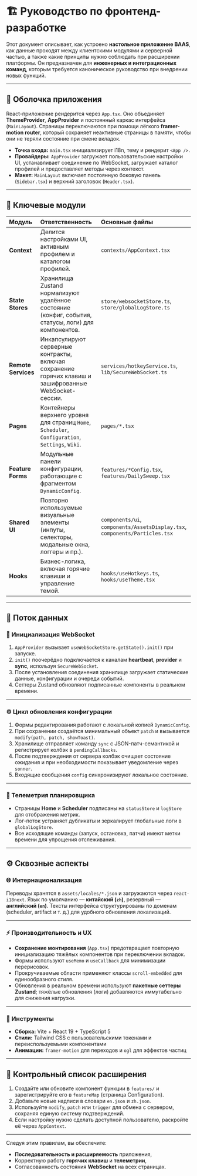 
# 🏗️ Руководство по фронтенд-разработке

Этот документ описывает, как устроено **настольное приложение BAAS**, как данные проходят между клиентскими модулями и серверной частью, а также какие принципы нужно соблюдать при расширении платформы.
Он предназначен для **инженерных и интеграционных команд**, которым требуется каноническое руководство при внедрении новых функций.

---

## 🧩 Оболочка приложения

React-приложение рендерится через `App.tsx`.
Оно объединяет **ThemeProvider**, **AppProvider** и постоянный каркас интерфейса (`MainLayout`).
Страницы переключаются при помощи лёгкого **framer-motion router**, который сохраняет неактивные страницы в памяти, чтобы они не теряли состояние при смене вкладок.

* **Точка входа:** `main.tsx` инициализирует i18n, тему и рендерит `<App />`.
* **Провайдеры:** `AppProvider` загружает пользовательские настройки UI, устанавливает соединение по WebSocket, загружает каталог профилей и предоставляет методы через контекст.
* **Макет:** `MainLayout` включает постоянную боковую панель (`Sidebar.tsx`) и верхний заголовок (`Header.tsx`).

---

## 🧱 Ключевые модули

| Модуль              | Ответственность                                                                                        | Основные файлы                                                              |
| :------------------ | :----------------------------------------------------------------------------------------------------- | :-------------------------------------------------------------------------- |
| **Context**         | Делится настройками UI, активным профилем и каталогом профилей.                                        | `contexts/AppContext.tsx`                                                   |
| **State Stores**    | Хранилища Zustand нормализуют удалённое состояние (конфиг, события, статусы, логи) для компонентов.    | `store/websocketStore.ts`, `store/globalLogStore.ts`                        |
| **Remote Services** | Инкапсулируют серверные контракты, включая сохранение горячих клавиш и зашифрованные WebSocket-сессии. | `services/hotkeyService.ts`, `lib/SecureWebSocket.ts`                       |
| **Pages**           | Контейнеры верхнего уровня для страниц `Home`, `Scheduler`, `Configuration`, `Settings`, `Wiki`.       | `pages/*.tsx`                                                               |
| **Feature Forms**   | Модульные панели конфигурации, работающие с фрагментом `DynamicConfig`.                                | `features/*Config.tsx`, `features/DailySweep.tsx`                           |
| **Shared UI**       | Повторно используемые визуальные элементы (инпуты, селекторы, модальные окна, логгеры и пр.).          | `components/ui`, `components/AssetsDisplay.tsx`, `components/Particles.tsx` |
| **Hooks**           | Бизнес-логика, включая горячие клавиши и управление темой.                                             | `hooks/useHotkeys.ts`, `hooks/useTheme.tsx`                                 |

---

## 🔄 Поток данных

### 🔌 Инициализация WebSocket

1. `AppProvider` вызывает `useWebSocketStore.getState().init()` при запуске.
2. `init()` поочерёдно подключается к каналам **heartbeat**, **provider** и **sync**, используя `SecureWebSocket`.
3. После установления соединения хранилище загружает статические данные, конфигурации и очереди событий.
4. Сеттеры Zustand обновляют подписанные компоненты в реальном времени.

---

### ⚙️ Цикл обновления конфигурации

1. Формы редактирования работают с локальной копией `DynamicConfig`.
2. При сохранении создаётся минимальный объект `patch` и вызывается `modify(path, patch, showToast)`.
3. Хранилище отправляет команду `sync` с JSON-патч-семантикой и регистрирует колбэк в `pendingCallbacks`.
4. После подтверждения от сервера колбэк очищает состояние ожидания и при необходимости показывает уведомление через `sonner`.
5. Входящие сообщения `config` синхронизируют локальное состояние.

---

### 📡 Телеметрия планировщика

* Страницы **Home** и **Scheduler** подписаны на `statusStore` и `logStore` для отображения метрик.
* Лог-поток устраняет дубликаты и зеркалирует глобальные логи в `globalLogStore`.
* Все исходящие команды (запуск, остановка, патчи) имеют метки времени для упрощения отслеживания.

---

## ⚙️ Сквозные аспекты

### 🌐 Интернационализация

Переводы хранятся в `assets/locales/*.json` и загружаются через `react-i18next`.
Язык по умолчанию — **китайский (`zh`)**, резервный — **английский (`en`)**.
Тексты интерфейса структурированы по доменам (scheduler, artifact и т. д.) для удобного обновления локализаций.

---

### ⚡ Производительность и UX

* **Сохранение монтирования** (`App.tsx`) предотвращает повторную инициализацию тяжёлых компонентов при переключении вкладок.
* Формы используют `useMemo` и `useCallback` для минимизации перерисовок.
* Прокручиваемые области применяют классы `scroll-embedded` для единообразного стиля.
* Обновления в реальном времени используют **пакетные сеттеры Zustand**; тяжёлые обновления (логи) добавляются иммутабельно для снижения нагрузки.

---

### 🧰 Инструменты

* **Сборка:** Vite + React 19 + TypeScript 5
* **Стили:** Tailwind CSS с пользовательскими токенами и переиспользуемыми компонентами
* **Анимации:** `framer-motion` для переходов и `ogl` для эффектов частиц

---

## 🚀 Контрольный список расширения

1. Создайте или обновите компонент функции в `features/` и зарегистрируйте его в `featureMap` (страница Configuration).
2. Добавьте новые надписи в словари `en.json` и `zh.json`.
3. Используйте `modify`, `patch` или `trigger` для обмена с сервером, сохраняя единую систему подтверждений.
4. Если настройку нужно сделать доступной пользователю, раскройте её через `AppContext`.

---

Следуя этим правилам, вы обеспечите:

* **Последовательность и расширяемость** приложения,
* Корректную работу **горячих клавиш** и **телеметрии**,
* Согласованность состояния **WebSocket** на всех страницах.
